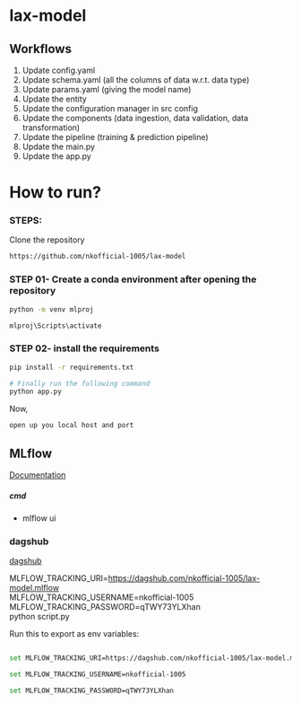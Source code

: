 # lax-model

## Workflows

1. Update config.yaml
2. Update schema.yaml (all the columns of data w.r.t. data type)
3. Update params.yaml (giving the model name)
4. Update the entity
5. Update the configuration manager in src config
6. Update the components (data ingestion, data validation, data transformation)
7. Update the pipeline (training & prediction pipeline)
8. Update the main.py
9. Update the app.py

# How to run?
### STEPS:

Clone the repository

```bash
https://github.com/nkofficial-1005/lax-model
```
### STEP 01- Create a conda environment after opening the repository

```bash
python -m venv mlproj
```

```bash
mlproj\Scripts\activate
```


### STEP 02- install the requirements
```bash
pip install -r requirements.txt
```


```bash
# Finally run the following command
python app.py
```

Now,
```bash
open up you local host and port
```



## MLflow

[Documentation](https://mlflow.org/docs/latest/index.html)


##### cmd
- mlflow ui

### dagshub
[dagshub](https://dagshub.com/)

MLFLOW_TRACKING_URI=https://dagshub.com/nkofficial-1005/lax-model.mlflow \
MLFLOW_TRACKING_USERNAME=nkofficial-1005 \
MLFLOW_TRACKING_PASSWORD=qTWY73YLXhan \
python script.py

Run this to export as env variables:

```bash

set MLFLOW_TRACKING_URI=https://dagshub.com/nkofficial-1005/lax-model.mlflow

set MLFLOW_TRACKING_USERNAME=nkofficial-1005 

set MLFLOW_TRACKING_PASSWORD=qTWY73YLXhan

```